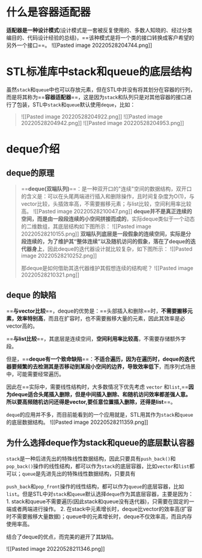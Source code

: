 # 什么是容器适配器
**适配器是一种设计模式**(设计模式是一套被反复使用的、多数人知晓的、经过分类编目的、代码设计经验的总结)，==该种模式是将一个类的接口转换成客户希望的另外一个接口==。
![[Pasted image 20220528204744.png]]



# STL标准库中stack和queue的底层结构
虽然`stack`和`queue`中也可以存放元素，但在STL中并没有将其划分在容器的行列，而是将其称为==**容器适配器**==，这是因为`stack`和队列只是对其他容器的接口进行了包装，STL中`stack`和`queue`默认使用`deque`，比如：
>![[Pasted image 20220528204922.png]]
>![[Pasted image 20220528204942.png]]
>![[Pasted image 20220528204953.png]]

# deque介绍

## deque的原理
>==**deque(双端队列)**==：是一种双开口的"连续"空间的数据结构，双开口的含义是：可以在头尾两端进行插入和删除操作，且时间复杂度为O(1)，与vector比较，头插效率高，不需要搬移元素；与list比较，空间利用率比较高。
>![[Pasted image 20220528210047.png]]
>**deque并不是真正连续的空间，而是由一段段连续的小空间拼接而成的**，实际deque类似于一个动态的二维数组，其底层结构如下图所示：
>![[Pasted image 20220528210155.png]]
>**双端队列底层是一段假象的连续空间，实际是分段连续的，为了维护其“整体连续”以及随机访问的假象，落在了deque的迭代器身上**，因此deque的迭代器设计就比较复杂，如下图所示：
>![[Pasted image 20220528210252.png]]
>
>那deque是如何借助其迭代器维护其假想连续的结构呢？
>![[Pasted image 20220528210321.png]]

## deque 的缺陷
==**与vector比较**==，deque的优势是：==头部插入和删除==时，**不需要搬移元素，效率特别高**，而且在扩容时，也不需要搬移大量的元素，因此其效率是必vector高的。

==**与list比较**==，其底层是连续空间，**空间利用率比较高**，不需要存储额外字段。

但是，==**deque有一个致命缺陷**==：**不适合遍历，因为在遍历时，deque的迭代器要频繁的去检测其是否移动到某段小空间的边界，导致效率低下**，而序列式场景中，可能需要经常遍历。

因此在==实际中，需要线性结构时，大多数情况下优先考虑 `vector` 和`list`,==**因为deque适合头尾插入删除，但是中间插入删除、和随机访问效率都差强人意。所以要高频随机访问还得是vector,要任意位置插入删除，还得是Iist**==。

`deque`的应用并不多，而目前能看到的一个应用就是，STL用其作为`stack`和`queue`的底层数据结构。
![[Pasted image 20220528211359.png]]


## 为什么选择deque作为stack和queue的底层默认容器

`stack`是一种后进先出的特殊线性数据结构，因此只要具有`push_back()`和`pop_back()`操作的线性结构，都可以作为`stack`的底层容器，比如`vector`和`list`都可以；`queue`是先进先出的特殊线性数据结构，只要具有

`push_back`和`pop_front`操作的线性结构，都可以作为`queue`的底层容器，比如`list`。但是STL中对`stack`和`queue`默认选择`deque`作为其底层容器，主要是因为：
	1. stack和queue不需要遍历(因此stack和queue没有迭代器)，只需要在固定的一端或者两端进行操作。
	2.  在stack中元素增长时，deque比vector的效率高(扩容时不需要搬移大量数据)；queue中的元素增长时，deque不仅效率高，而且内存使用率高。

结合了deque的优点，而完美的避开了其缺陷。

![[Pasted image 20220528211346.png]]
